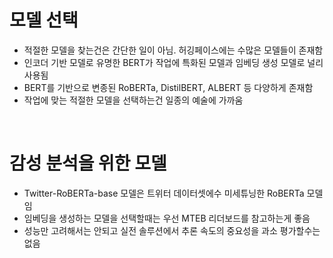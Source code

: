 # 모델 선택
- 적절한 모델을 찾는건은 간단한 일이 아님. 허깅페이스에는 수많은 모델들이 존재함
- 인코더 기반 모델로 유명한 BERT가 작업에 특화된 모델과 임베딩 생성 모델로 널리 사용됨
- BERT를 기반으로 변종된 RoBERTa, DistilBERT, ALBERT 등 다양하게 존재함
- 작업에 맞는 적절한 모델을 선택하는건 일종의 예술에 가까움

<br>

# 감성 분석을 위한 모델
- Twitter-RoBERTa-base 모델은 트위터 데이터셋에수 미세튜닝한 RoBERTa 모델임
- 임베딩을 생성하는 모델을 선택할때는 우선 MTEB 리더보드를 참고하는게 좋음
- 성능만 고려해서는 안되고 실전 솔루션에서 추론 속도의 중요성을 과소 평가할수는 없음
